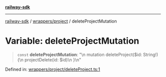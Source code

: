 [**railway-sdk**](../../../README.md)

***

[railway-sdk](../../../README.md) / [wrappers/project](../README.md) / deleteProjectMutation

# Variable: deleteProjectMutation

> `const` **deleteProjectMutation**: "\n  mutation deleteProject($id: String!) \{\n    projectDelete(id: $id)\n  \}\n"

Defined in: [wrappers/project/deleteProject.ts:1](https://github.com/kadumedim/sdk/blob/cc2c31c4f88817d8217cd214e265961cbc4ebcac/src/wrappers/project/deleteProject.ts#L1)
